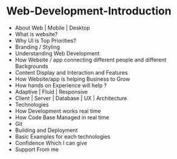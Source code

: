 # Web-Development-Introduction
<ul>
  <li>About Web | Mobile |  Desktop </li>
  <li>What is website?</li> 
  <li>Why UI is Top Priorities? </li>
  <li>Branding / Styling</li>
  <li>Understanding Web Development</li>
  <li>How Website / app connecting different people and different Backgrounds</li>
  <li>Content Display and Interaction and Features</li>
  <li>How Website/app is helping Business to Grow </li>
  <li>How hands on Experience will help ?</li>
  <li>Adaptive  | Fluid | Responsive</li>
  <li>Client | Server | Database | UX  | Architecture</li>
  <li>Technologies </li>
  <li>How Development works real time</li>
  <li>How Code Base Managed in real time</li>
  <li>Git </li>
  <li>Building and Deployment </li>
  <li>Basic Examples for each technologies</li>
  <li>Confidence Which I can give</li>
  <li>Support From me</li>
</ul>
  
